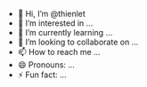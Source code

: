 - 👋 Hi, I’m @thienlet
- 👀 I’m interested in ...
- 🌱 I’m currently learning ...
- 💞️ I’m looking to collaborate on ...
- 📫 How to reach me ...
- 😄 Pronouns: ...
- ⚡ Fun fact: ...

<!---
thienlet/thienlet is a ✨ special ✨ repository because its `README.md` (this file) appears on your GitHub profile.
You can click the Preview link to take a look at your changes.
--->

